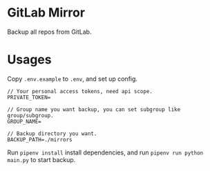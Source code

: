 # GitLab Mirror
Backup all repos from GitLab.

# Usages
Copy `.env.example` to `.env`, and set up config.

```
// Your personal access tokens, need api scope.
PRIVATE_TOKEN=

// Group name you want backup, you can set subgroup like group/subgroup.
GROUP_NAME=

// Backup directory you want.
BACKUP_PATH=./mirrors
```

Run `pipenv install` install dependencies, and run `pipenv run python main.py` to start backup.
